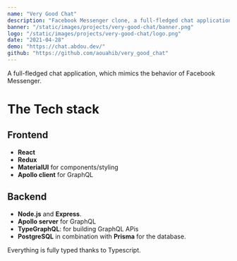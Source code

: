 ```yaml
---
name: "Very Good Chat"
description: "Facebook Messenger clone, a full-fledged chat application with all the main features: authentication, profiles, friends, real-time chat... Built with react and GraphQL."
banner: "/static/images/projects/very-good-chat/banner.png"
logo: "/static/images/projects/very-good-chat/logo.png"
date: "2021-04-28"
demo: "https://chat.abdou.dev/"
github: "https://github.com/aouahib/very_good_chat"
---
```


A full-fledged chat application, which mimics the behavior of Facebook Messenger.

# The Tech stack
## Frontend

- **React**
- **Redux**
- **MaterialUI** for components/styling
- **Apollo client** for GraphQL

## Backend

- **Node.js** and **Express**.
- **Apollo server** for GraphQL
- **TypeGraphQL**:  for building GraphQL APis
- **PostgreSQL** in combination with **Prisma** for the database.

Everything is fully typed thanks to Typescript.